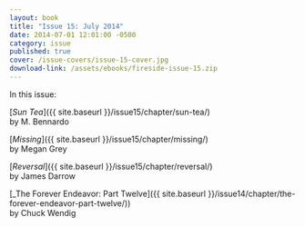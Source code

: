 ```yaml
---
layout: book
title: "Issue 15: July 2014"
date: 2014-07-01 12:01:00 -0500
category: issue
published: true
cover: /issue-covers/issue-15-cover.jpg
download-link: /assets/ebooks/fireside-issue-15.zip
---
```


In this issue:

[_Sun Tea_]({{ site.baseurl }}/issue15/chapter/sun-tea/)<br/>
by M. Bennardo

[_Missing_]({{ site.baseurl }}/issue15/chapter/missing/)<br/>
by Megan Grey

[_Reversal_]({{ site.baseurl }}/issue15/chapter/reversal/)<br/>
by James Darrow

[_The Forever Endeavor: Part Twelve]({{ site.baseurl }}/issue14/chapter/the-forever-endeavor-part-twelve/))<br/>
by Chuck Wendig
